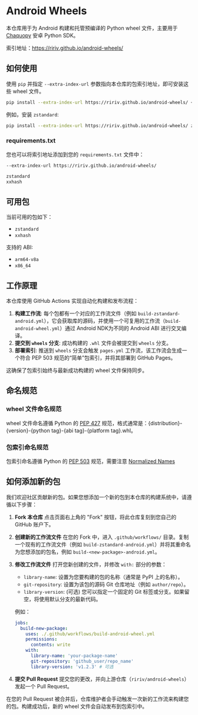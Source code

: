 # Android Wheels

本仓库用于为 Android 构建和托管预编译的 Python wheel 文件，主要用于 [Chaquopy](https://chaquo.com/chaquopy/) 安卓 Python SDK。

索引地址：https://ririv.github.io/android-wheels/

## 如何使用

使用 `pip` 并指定 `--extra-index-url` 参数指向本仓库的包索引地址，即可安装这些 wheel 文件。

```bash
pip install --extra-index-url https://ririv.github.io/android-wheels/ <包名>
```

例如，安装 `zstandard`:

```bash
pip install --extra-index-url https://ririv.github.io/android-wheels/ zstandard
```

### requirements.txt

您也可以将索引地址添加到您的 `requirements.txt` 文件中：

```txt
--extra-index-url https://ririv.github.io/android-wheels/

zstandard
xxhash
```

## 可用包

当前可用的包如下：

* `zstandard`
* `xxhash`

支持的 ABI:

* `arm64-v8a`
* `x86_64`

## 工作原理

本仓库使用 GitHub Actions 实现自动化构建和发布流程：

1. **构建工作流**: 每个包都有一个对应的工作流文件（例如 `build-zstandard-android.yml`），它会获取库的源码，并使用一个可复用的工作流（`build-android-wheel.yml`）通过 Android NDK为不同的 Android ABI 进行交叉编译。
2. **提交到 `wheels` 分支**: 成功构建的 `.whl` 文件会被提交到 `wheels` 分支。
3. **部署索引**: 推送到 `wheels` 分支会触发 `pages.yml` 工作流，该工作流会生成一个符合 PEP 503 规范的“简单”包索引，并将其部署到 GitHub Pages。

这确保了包索引始终与最新成功构建的 wheel 文件保持同步。

## 命名规范

### wheel 文件命名规范

wheel 文件命名遵循 Python 的 [PEP 427](https://peps.python.org/pep-0427/#recommended-installer-features) 规范，格式通常是：{distribution}-{version}-{python tag}-{abi tag}-{platform tag}.whl。

### 包索引命名规范

包索引命名遵循 Python 的 [PEP 503](https://peps.python.org/pep-0503/) 规范，需要注意 [Normalized Names](https://peps.python.org/pep-0503/#normalized-names)

## 如何添加新的包

我们欢迎社区贡献新的包。如果您想添加一个新的包到本仓库的构建系统中，请遵循以下步骤：

1.  **Fork 本仓库**
    点击页面右上角的 "Fork" 按钮，将此仓库复刻到您自己的 GitHub 账户下。

2.  **创建新的工作流文件**
    在您的 Fork 中，进入 `.github/workflows/` 目录。复制一个现有的工作流文件（例如 `build-zstandard-android.yml`）并将其重命名为您想添加的包名，例如 `build-<new-package>-android.yml`。

3.  **修改工作流文件**
    打开您新创建的文件，并修改 `with:` 部分的参数：
    *   `library-name`: 设置为您要构建的包的名称（通常是 PyPI 上的名称）。
    *   `git-repository`: 设置为该包的源码 Git 仓库地址（例如 `author/repo`）。
    *   `library-version`: (可选) 您可以指定一个固定的 Git 标签或分支。如果留空，将使用默认分支的最新代码。

    例如：
    ```yaml
    jobs:
      build-new-package:
        uses: ./.github/workflows/build-android-wheel.yml
        permissions:
          contents: write
        with:
          library-name: 'your-package-name'
          git-repository: 'github_user/repo_name'
          library-version: 'v1.2.3' # 可选
    ```

4.  **提交 Pull Request**
    提交您的更改，并向上游仓库（`ririv/android-wheels`）发起一个 Pull Request。

在您的 Pull Request 被合并后，仓库维护者会手动触发一次新的工作流来构建您的包。构建成功后，新的 wheel 文件会自动发布到包索引中。